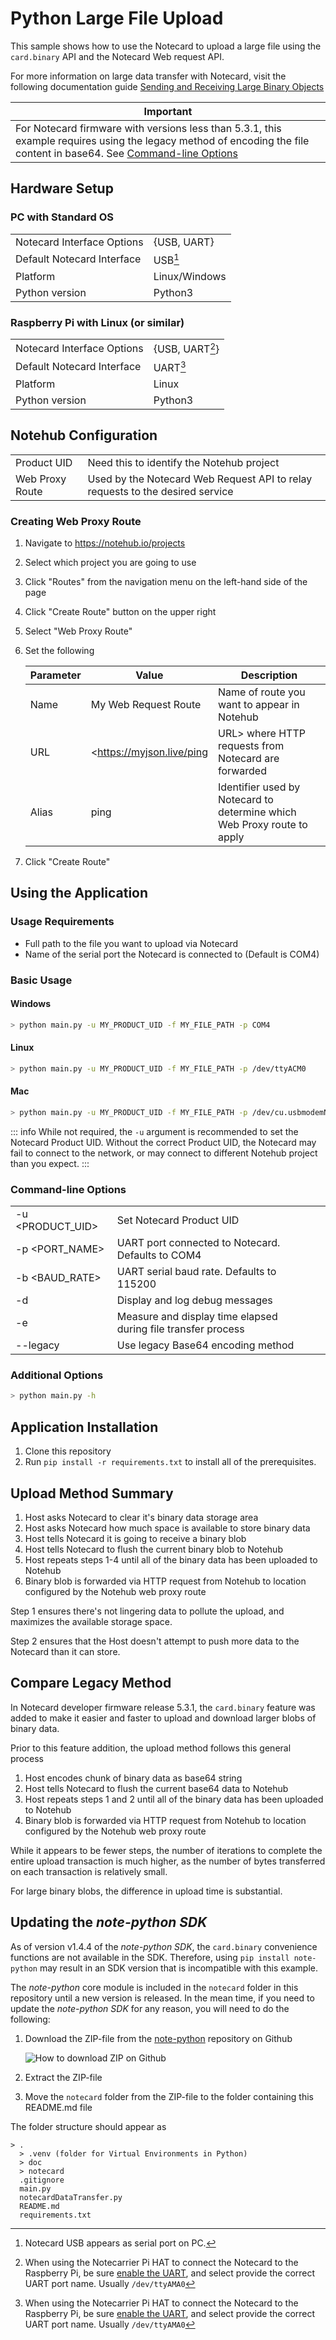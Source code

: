# Python Large File Upload

This sample shows how to use the Notecard to upload a large file using the `card.binary` API and the Notecard Web request API.

For more information on large data transfer with Notecard, visit the following documentation guide
[Sending and Receiving Large Binary Objects](https://dev.blues.io/guides-and-tutorials/notecard-guides/sending-and-receiving-large-binary-objects/)

|Important|
|---|
|For Notecard firmware with versions less than 5.3.1, this example requires using the legacy method of encoding the file content in base64. See [Command-line Options](#Command-line-Options)|


## Hardware Setup

### PC with Standard OS

| | |
|---|---|
|Notecard Interface Options| {USB, UART}|
|Default Notecard Interface| USB[^1]|
|Platform| Linux/Windows|
|Python version| Python3 |

[^1]:Notecard USB appears as serial port on PC.  

### Raspberry Pi with Linux (or similar)

| | |
|---|---|
|Notecard Interface Options| {USB, UART[^2]}|
|Default Notecard Interface| UART[^2]|
|Platform| Linux|
|Python version| Python3 |

[^2]: When using the Notecarrier Pi HAT to connect the Notecard to the Raspberry Pi, be sure [enable the UART](https://www.youtube.com/watch?v=oevxqPk78sM), and select provide the correct UART port name. Usually `/dev/ttyAMA0`

## Notehub Configuration

| | |
|---|---|
|Product UID|Need this to identify the Notehub project|
|Web Proxy Route|Used by the Notecard Web Request API to relay requests to the desired service|

### Creating Web Proxy Route

1. Navigate to <https://notehub.io/projects>
2. Select which project you are going to use
3. Click "Routes" from the navigation menu on the left-hand side of the page
4. Click "Create Route" button on the upper right
5. Select "Web Proxy Route"
6. Set the following

   |Parameter|Value|Description|
   |---------|-----|-----------|
   |Name|My Web Request Route|Name of route you want to appear in Notehub|
   |URL|<https://myjson.live/ping|URL> where HTTP requests from Notecard are forwarded|
   |Alias|ping|Identifier used by Notecard to determine which Web Proxy route to apply|

7. Click "Create Route"

## Using the Application

### Usage Requirements

- Full path to the file you want to upload via Notecard
- Name of the serial port the Notecard is connected to (Default is COM4)

### Basic Usage

#### Windows

``` bash
> python main.py -u MY_PRODUCT_UID -f MY_FILE_PATH -p COM4
```

#### Linux

``` bash
> python main.py -u MY_PRODUCT_UID -f MY_FILE_PATH -p /dev/ttyACM0
```

#### Mac

``` bash
> python main.py -u MY_PRODUCT_UID -f MY_FILE_PATH -p /dev/cu.usbmodemNOTE1
```

::: info
While not required, the `-u` argument is recommended to set the Notecard Product UID. Without the correct Product UID, the Notecard may fail to connect to the network, or may connect to different Notehub project than you expect.
:::

### Command-line Options

| | | |
|---|---|---|
| -u <PRODUCT_UID> | Set Notecard Product UID|
| -p <PORT_NAME> | UART port connected to Notecard. Defaults to COM4|
| -b <BAUD_RATE> | UART serial baud rate. Defaults to 115200|
| -d | Display and log debug messages |
| -e | Measure and display time elapsed during file transfer process |
| --legacy | Use legacy Base64 encoding method |

### Additional Options

``` bash
> python main.py -h
```

## Application Installation

1. Clone this repository
2. Run `pip install -r requirements.txt` to install all of the prerequisites.

## Upload Method Summary

1. Host asks Notecard to clear it's binary data storage area
2. Host asks Notecard how much space is available to store binary data
3. Host tells Notecard it is going to receive a binary blob
4. Host tells Notecard to flush the current binary blob to Notehub
5. Host repeats steps 1-4 until all of the binary data has been uploaded to Notehub
6. Binary blob is forwarded via HTTP request from Notehub to location configured by the Notehub web proxy route

Step 1 ensures there's not lingering data to pollute the upload, and maximizes the available storage space.

Step 2 ensures that the Host doesn't attempt to push more data to the Notecard than it can store.

## Compare Legacy Method

In Notecard developer firmware release 5.3.1, the `card.binary` feature was added to make it easier and faster to upload and download larger blobs of binary data.

Prior to this feature addition, the upload method follows this general process

1. Host encodes chunk of binary data as base64 string
2. Host tells Notecard to flush the current base64 data to Notehub
3. Host repeats steps 1 and 2 until all of the binary data has been uploaded to Notehub
4. Binary blob is forwarded via HTTP request from Notehub to location configured by the Notehub web proxy route

While it appears to be fewer steps, the number of iterations to complete the entire upload transaction is much higher, as the number of bytes transferred on each transaction is relatively small.  

For large binary blobs, the difference in upload time is substantial.


## Updating the _note-python SDK_

As of version v1.4.4 of the _note-python SDK_, the `card.binary` convenience functions are not available in the SDK.  Therefore, using `pip install note-python` may result in an SDK version that is incompatible with this example.

The _note-python_ core module is included in the `notecard` folder in this repository until a new version is released.  In the mean time, if you need to update the _note-python SDK_ for any reason, you will need to do the following:

1. Download the ZIP-file from the [note-python](https://github.com/blues/note-python) repository on Github

    ![How to download ZIP on Github](doc/github_download_zip.png)

2. Extract the ZIP-file
3. Move the `notecard` folder from the ZIP-file to the folder containing this README.md file

The folder structure should appear as

``` text
> .
  > .venv (folder for Virtual Environments in Python)
  > doc
  > notecard
  .gitignore
  main.py
  notecardDataTransfer.py
  README.md
  requirements.txt
```


